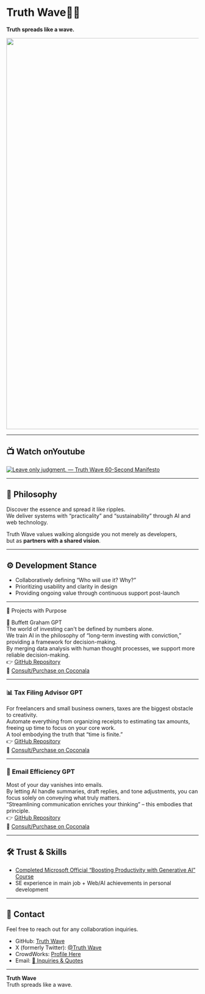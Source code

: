 # Truth Wave🌊✨
**Truth spreads like a wave.**

<p align="center">
<img width="1536" height="1024" alt="ともプログラム便り ビジネス課題を技術で解決する Webアプリ・AI開発エンジニア" src="https://github.com/user-attachments/assets/9392f239-03fc-4229-9bb3-14d5c05f5377" />
</p>

---

## 📺 Watch onYoutube
[![Leave only judgment. — Truth Wave 60-Second Manifesto](https://github.com/user-attachments/assets/53ed7b48-299e-494b-b6f5-421abad0ae7c)](https://youtu.be/LDevuUGdPAU)

---

## 🌌 Philosophy
Discover the essence and spread it like ripples.  
We deliver systems with “practicality” and “sustainability” through AI and web technology.  

Truth Wave values walking alongside you not merely as developers,  
but as **partners with a shared vision**.  

---

## ⚙️ Development Stance
- Collaboratively defining “Who will use it? Why?”  
- Prioritizing usability and clarity in design  
- Providing ongoing value through continuous support post-launch  

---

🚀 Projects with Purpose

💼 Buffett Graham GPT  
The world of investing can't be defined by numbers alone.  
We train AI in the philosophy of “long-term investing with conviction,” providing a framework for decision-making.  
By merging data analysis with human thought processes, we support more reliable decision-making.  
👉 [GitHub Repository](https://github.com/truthwave/Buffett-Graham-GPTs/tree/main/English)  
🛒 [Consult/Purchase on Coconala](https://coconala.com/contents_market/pictures/cmez6ftdz0sjh6m0h0xdbo1gs)  

---

### 📊 Tax Filing Advisor GPT  
For freelancers and small business owners, taxes are the biggest obstacle to creativity.  
Automate everything from organizing receipts to estimating tax amounts, freeing up time to focus on your core work.  
A tool embodying the truth that “time is finite.”  
👉 [GitHub Repository](https://github.com/truthwave/-Freelance-Tax-Expense-Advisor/tree/main/English)  
🛒 [Consult/Purchase on Coconala](https://coconala.com/contents_market/pictures/cmfhhn9he01pv8n0hj53pku8q)  

---

### 📩 Email Efficiency GPT  
Most of your day vanishes into emails.  
By letting AI handle summaries, draft replies, and tone adjustments, you can focus solely on conveying what truly matters.  
“Streamlining communication enriches your thinking” – this embodies that principle.  
👉 [GitHub Repository](https://github.com/truthwave/mail-efficiency-gpts/tree/main/English)  
🛒 [Consult/Purchase on Coconala](https://coconala.com/contents_market/pictures/cmf3ndqpl00xr6s0houn6itv9)  

---

## 🛠 Trust & Skills  
- [Completed Microsoft Official “Boosting Productivity with Generative AI” Course](https://github.com/truthwave/ai-productivity-cert-practical-output/tree/main/English)  
- SE experience in main job + Web/AI achievements in personal development  

---  

## 🤝 Contact  
Feel free to reach out for any collaboration inquiries.

- GitHub: [Truth Wave](https://github.com/truthwave)  
- X (formerly Twitter): [@Truth Wave](https://x.com/Truth__Wave)  
- CrowdWorks: [Profile Here](https://crowdworks.jp/public/employees/6067887)
- Email: [📩 Inquiries & Quotes](mailto:realmadrid71214591@gmail.com)

---

**Truth Wave**  
Truth spreads like a wave.
